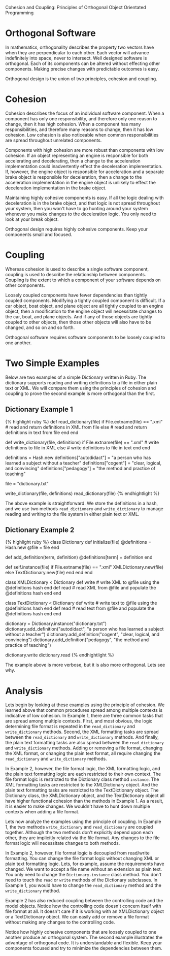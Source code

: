 Cohesion and Coupling: Principles of Orthogonal Object Orientated Programming

Orthogonal Software
===================

In mathematics, orthogonality describes the property two vectors have when they
are perpendicular to each other. Each vector will advance indefinitely into
space, never to intersect. Well designed software is orthogonal. Each of its
components can be altered without effecting other components. Making precise
changes with predictable outcomes is easy. 

Orthogonal design is the union of two principles, cohesion and coupling.

Cohesion
========

Cohesion describes the focus of an individual software component. When a
component has only one responsibility, and therefore only one reason to change,
then it has high cohesion. When a component has many responsibilities, and
therefore many reasons to change, then it has low cohesion. Low cohesion is
also noticeable when common responsibilities are spread throughout unrelated
components.

Components with high cohesion are more robust than components with low
cohesion. If an object representing an engine is responsible for both
accelerating and decelerating, then a change to the acceleration implementation
could inadvertently effect the deceleration implementation. If, however, the
engine object is responsible for acceleration and a separate brake object is
responsible for deceleration, then a change to the acceleration implementation
in the engine object is unlikely to effect the deceleration implementation in
the brake object. 

Maintaining highly cohesive components is easy. If all the logic dealing with
deceleration is in the brake object, and that logic is not spread throughout
your system, then you won't have to go hunting around your system whenever you
make changes to the deceleration logic. You only need to look at your break
object.

Orthogonal design requires highly cohesive components. Keep your components
small and focused.

Coupling
========

Whereas cohesion is used to describe a single software component, coupling is
used to describe the relationship between components. Coupling is the extent to
which a component of your software depends on other components. 

Loosely coupled components have fewer dependencies than tightly coupled
components. Modifying a tightly coupled component is difficult. If a car
object, boat object, and plane object are all tightly coupled to an engine
object, then a modification to the engine object will necessitate changes to
the car, boat, and plane objects. And if any of those objects are tightly
coupled to other objects, then those other objects will also have to be
changed, and so on and so forth.

Orthogonal software requires software components to be loosely coupled to one
another.  

Two Simple Examples
===================

Below are two examples of a simple Dictionary written in Ruby. The dictionary
supports reading and writing definitions to a file in either plain text or XML.
We will compare them using the principles of cohesion and coupling to prove the
second example is more orthogonal than the first. 

Dictionary Example 1
--------------------
{% highlight ruby %}
def read_dictionary(file)
  if File.extname(file) == ".xml"
    # read and return definitions in XML from file
  else
    # read and return definitions in text from file
  end
end

def write_dictionary(file, definitions)
  if File.extname(file) == ".xml"
    # write definitions to file in XML
  else
    # write definitions to file in text
  end
end

definitions = Hash.new
definitions["autodidact"] = "a person who has learned a subject without a teacher"
definitions["cogent"] = "clear, logical, and convincing"
definitions["pedagogy"] = "the method and practice of teaching"

file = "dictionary.txt"

write_dictionary(file, definitions)
read_dictionary(file)
{% endhightlight %}

The above example is straightforward. We store the definitions in a hash, and
we use two methods `read_dictionary` and `write_dictionary` to manage reading
and writing to the file system in either plain text or XML.

Dictionary Example 2
--------------------
{% highlight ruby %}
class Dictionary
  def initialize(file)
    @definitions = Hash.new
    @file = file
  end

  def add_definition(term, definition)
    @definitions[term] = definition
  end

  def self.instance(file)
    if File.extname(file) == ".xml"
      XMLDictionary.new(file)
    else
      TextDictionary.new(file)
    end
  end
end

class XMLDictionary < Dictionary
  def write
    # write XML to @file using the @definitions hash
  end
  def read
    # read XML from @file and populate the @definitions hash
  end
end

class TextDictionary < Dictionary
  def write
    # write text to @file using the @definitions hash
  end
  def read
    # read text from @file and populate the @definitions hash
  end
end

dictionary = Dictionary.instance("dictionary.txt")
dictionary.add_definition("autodidact", "a person who has learned a subject without a teacher")
dictionary.add_definition("cogent", "clear, logical, and convincing")
dictionary.add_definition("pedagogy", "the method and practice of teaching")

dictionary.write
dictionary.read
{% endhightlight %}

The example above is more verbose, but it is also more orthogonal. Lets see why.

Analysis
========

Lets begin by looking at these examples using the principle of cohesion. We
learned above that common procedures spread among multiple contexts is
indicative of low cohesion. In Example 1, there are three common tasks that are
spread among multiple contexts. First, and most obvious, the logic determining
file format is repeated in the `read_dictionary` and `write_dictionary`
methods. Second, the XML formatting tasks are spread between the
`read_dictionary` and `write_dictionary` methods. And finally, the plain text
formatting tasks are also spread between the `read_dictionary` and
`write_dictionary` methods. Adding or removing a file format, changing the XML
format, or changing the plain text format, all require changing the
`read_dictionary` and `write_dictionary` methods.

In Example 2, however, the file format logic, the XML formatting logic, and the
plain text formatting logic are each restricted to their own context. The file
format logic is restricted to the Dictionary class method `instance`. The XML
formatting tasks are restricted to the XMLDictionary object. And the plain text
formatting tasks are restricted to the TextDictionary object. The Dictionary
class, the XMLDictionary object, and the TextDictionary object all have higher
functional cohesion than the methods in Example 1. As a result, it is easier to
make changes. We wouldn't have to hunt down multiple contexts when adding a
file format.

Lets now analyze the examples using the principle of coupling. In Example 1,
the two methods `write_dictionary` and `read_dictionary` are coupled together.
Although the two methods don't explicitly depend upon each other, they are
implicitly related via the file format. Any changes to the file format logic
will necessitate changes to both methods. 

In Example 2, however, file format logic is decoupled from read/write
formatting. You can change the file format logic without changing XML or plain
text formatting logic. Lets, for example, assume the requirements have changed.
We want to accept a file name without an extension as plain text. You only need
to change the `Dictionary.instance` class method. You don't need to touch the
`read` or `write` methods of the Dictionary subclasses. In Example 1, you would
have to change the `read_dictionary` method and the `write_dictionary` method. 

Example 2 has also reduced coupling between the controlling code and the model
objects. Notice how the controlling code doesn't concern itself with file
format at all. It doesn't care if it is working with an XMLDictionary object or
a TextDictionary object. We can easily add or remove a file format without
making any changes to the controlling code. 

Notice how highly cohesive components that are loosely coupled to one another
produce an orthogonal system. The second example illustrates the advantage of
orthogonal code. It is understandable and flexible. Keep your components
focused and try to minimize the dependencies between them. 

